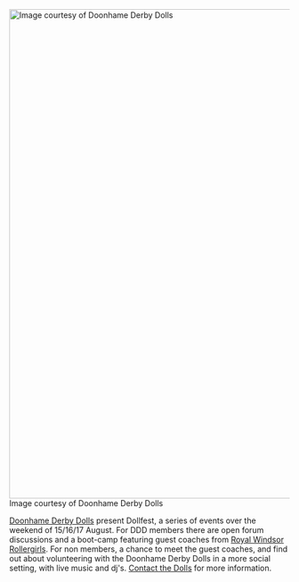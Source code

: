 <html><body><a href="http://scottishrollerderbyblog.com/2014/08/dollfest.png"><img src="http://scottishrollerderbyblog.com/2014/08/dollfest.png" alt="Image courtesy of Doonhame Derby Dolls" width="614" height="877" class="size-full wp-image-3572"></a> Image courtesy of Doonhame Derby Dolls

<a href="http://www.doonhamederbydolls.co.uk/">Doonhame Derby Dolls</a> present Dollfest, a series of events over the weekend of 15/16/17 August. 
For DDD members there are open forum discussions and a boot-camp featuring guest coaches from <a href="http://windsorrollergirls.com/">Royal Windsor Rollergirls</a>. 
For non members, a chance to meet the guest coaches, and find out about volunteering with the Doonhame Derby Dolls in a more social setting, with live music and dj's.
<a href="http://www.doonhamederbydolls.co.uk/index.php/ct-menu-item-3">Contact the Dolls</a> for more information.</body></html>
